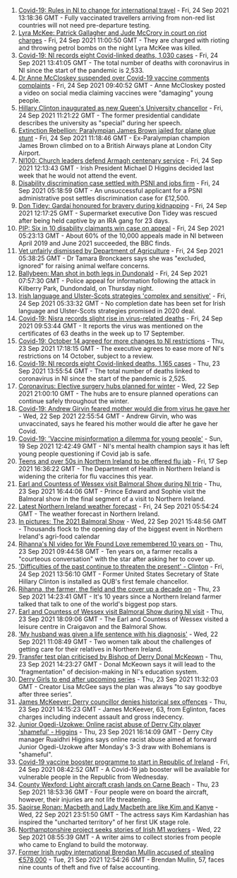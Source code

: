 1. [Covid-19: Rules in NI to change for international travel](https://www.bbc.co.uk/news/uk-northern-ireland-58676451?at_medium=RSS&at_campaign=KARANGA) - Fri, 24 Sep 2021 13:18:36 GMT - Fully vaccinated travellers arriving from non-red list countries will not need pre-departure testing.
2. [Lyra McKee: Patrick Gallagher and Jude McCrory in court on riot charges](https://www.bbc.co.uk/news/uk-northern-ireland-58676450?at_medium=RSS&at_campaign=KARANGA) - Fri, 24 Sep 2021 11:00:50 GMT - They are charged with rioting and throwing petrol bombs on the night Lyra McKee was killed.
3. [Covid-19: NI records eight Covid-linked deaths, 1,030 cases](https://www.bbc.co.uk/news/uk-northern-ireland-58682211?at_medium=RSS&at_campaign=KARANGA) - Fri, 24 Sep 2021 13:41:05 GMT - The total number of deaths with coronavirus in NI since the start of the pandemic is 2,533.
4. [Dr Anne McCloskey suspended over Covid-19 vaccine comments complaints](https://www.bbc.co.uk/news/uk-northern-ireland-foyle-west-58667747?at_medium=RSS&at_campaign=KARANGA) - Fri, 24 Sep 2021 09:40:52 GMT - Anne McCloskey posted a video on social media claiming vaccines were "damaging" young people.
5. [Hillary Clinton inaugurated as new Queen's University chancellor](https://www.bbc.co.uk/news/uk-northern-ireland-58669865?at_medium=RSS&at_campaign=KARANGA) - Fri, 24 Sep 2021 11:21:22 GMT - The former presidential candidate describes the university as "special" during her speech.
6. [Extinction Rebellion: Paralympian James Brown jailed for plane glue stunt](https://www.bbc.co.uk/news/uk-england-london-58678274?at_medium=RSS&at_campaign=KARANGA) - Fri, 24 Sep 2021 11:18:46 GMT - Ex-Paralympian champion James Brown climbed on to a British Airways plane at London City Airport.
7. [NI100: Church leaders defend Armagh centenary service](https://www.bbc.co.uk/news/uk-northern-ireland-58672100?at_medium=RSS&at_campaign=KARANGA) - Fri, 24 Sep 2021 12:13:43 GMT - Irish President Michael D Higgins decided last week that he would not attend the event.
8. [Disability discrimination case settled with PSNI and jobs firm](https://www.bbc.co.uk/news/uk-northern-ireland-58670765?at_medium=RSS&at_campaign=KARANGA) - Fri, 24 Sep 2021 05:18:59 GMT - An unsuccessful applicant for a PSNI administrative post settles discrimination case for £12,500.
9. [Don Tidey: Gardaí honoured for bravery during kidnapping](https://www.bbc.co.uk/news/world-europe-58678847?at_medium=RSS&at_campaign=KARANGA) - Fri, 24 Sep 2021 12:17:25 GMT - Supermarket executive Don Tidey was rescued after being held captive by an IRA gang for 23 days.
10. [PIP: Six in 10 disability claimants win case on appeal](https://www.bbc.co.uk/news/uk-northern-ireland-58669854?at_medium=RSS&at_campaign=KARANGA) - Fri, 24 Sep 2021 05:23:13 GMT - About 60% of the 10,000 appeals made in NI between April 2019 and June 2021 succeeded, the BBC finds.
11. [Vet unfairly dismissed by Department of Agriculture](https://www.bbc.co.uk/news/uk-northern-ireland-58670751?at_medium=RSS&at_campaign=KARANGA) - Fri, 24 Sep 2021 05:38:25 GMT - Dr Tamara Bronckaers says she was "excluded, ignored" for raising animal welfare concerns.
12. [Ballybeen: Man shot in both legs in Dundonald](https://www.bbc.co.uk/news/uk-northern-ireland-58675300?at_medium=RSS&at_campaign=KARANGA) - Fri, 24 Sep 2021 07:57:30 GMT - Police appeal for information following the attack in Kilberry Park, Dundondald, on Thursday night.
13. [Irish language and Ulster-Scots strategies 'complex and sensitive'](https://www.bbc.co.uk/news/uk-northern-ireland-58669856?at_medium=RSS&at_campaign=KARANGA) - Fri, 24 Sep 2021 05:33:32 GMT - No completion date has been set for Irish language and Ulster-Scots strategies promised in 2020 deal.
14. [Covid-19: Nisra records slight rise in virus-related deaths](https://www.bbc.co.uk/news/uk-northern-ireland-58676058?at_medium=RSS&at_campaign=KARANGA) - Fri, 24 Sep 2021 09:53:44 GMT - It reports the virus was mentioned on the certificates of 63 deaths in the week up to 17 September.
15. [Covid-19: October 14 agreed for more changes to NI restrictions](https://www.bbc.co.uk/news/uk-northern-ireland-58657582?at_medium=RSS&at_campaign=KARANGA) - Thu, 23 Sep 2021 17:18:15 GMT - The executive agrees to ease more of NI's restrictions on 14 October, subject to a review.
16. [Covid-19: NI records eight Covid-linked deaths, 1,165 cases](https://www.bbc.co.uk/news/uk-northern-ireland-58668868?at_medium=RSS&at_campaign=KARANGA) - Thu, 23 Sep 2021 13:55:54 GMT - The total number of deaths linked to coronavirus in NI since the start of the pandemic is 2,525.
17. [Coronavirus: Elective surgery hubs planned for winter](https://www.bbc.co.uk/news/uk-northern-ireland-58657420?at_medium=RSS&at_campaign=KARANGA) - Wed, 22 Sep 2021 21:00:10 GMT - The hubs are to ensure planned operations can continue safely throughout the winter.
18. [Covid-19: Andrew Girvin feared mother would die from virus he gave her](https://www.bbc.co.uk/news/uk-northern-ireland-58649891?at_medium=RSS&at_campaign=KARANGA) - Wed, 22 Sep 2021 22:55:54 GMT - Andrew Girvin, who was unvaccinated, says he feared his mother would die after he gave her Covid.
19. [Covid-19: 'Vaccine misinformation a dilemma for young people'](https://www.bbc.co.uk/news/uk-northern-ireland-58616080?at_medium=RSS&at_campaign=KARANGA) - Sun, 19 Sep 2021 12:42:49 GMT - NI's mental health champion says it has left young people questioning if Covid jab is safe.
20. [Teens and over 50s in Northern Ireland to be offered flu jab](https://www.bbc.co.uk/news/uk-northern-ireland-58602611?at_medium=RSS&at_campaign=KARANGA) - Fri, 17 Sep 2021 16:36:22 GMT - The Department of Health in Northern Ireland is widening the criteria for flu vaccines this year.
21. [Earl and Countess of Wessex visit Balmoral Show during NI trip](https://www.bbc.co.uk/news/uk-northern-ireland-58663417?at_medium=RSS&at_campaign=KARANGA) - Thu, 23 Sep 2021 16:44:06 GMT - Prince Edward and Sophie visit the Balmoral show in the final segment of a visit to Northern Ireland.
22. [Latest Northern Ireland weather forecast](https://www.bbc.co.uk/news/uk-northern-ireland-26018439?at_medium=RSS&at_campaign=KARANGA) - Fri, 24 Sep 2021 05:54:24 GMT - The weather forecast in Northern Ireland.
23. [In pictures: The 2021 Balmoral Show](https://www.bbc.co.uk/news/uk-northern-ireland-58656142?at_medium=RSS&at_campaign=KARANGA) - Wed, 22 Sep 2021 15:48:56 GMT - Thousands flock to the opening day of the biggest event in Northern Ireland's agri-food calendar
24. [Rihanna's NI video for We Found Love remembered 10 years on](https://www.bbc.co.uk/news/uk-northern-ireland-58662388?at_medium=RSS&at_campaign=KARANGA) - Thu, 23 Sep 2021 09:44:58 GMT - Ten years on, a farmer recalls a "courteous conversation" with the star after asking her to cover up.
25. ['Difficulties of the past continue to threaten the present' - Clinton](https://www.bbc.co.uk/news/uk-northern-ireland-58676733?at_medium=RSS&at_campaign=KARANGA) - Fri, 24 Sep 2021 13:56:10 GMT - Former United States Secretary of State Hillary Clinton is installed as QUB's first female chancellor.
26. [Rihanna, the farmer, the field and the cover up a decade on](https://www.bbc.co.uk/news/uk-northern-ireland-58669292?at_medium=RSS&at_campaign=KARANGA) - Thu, 23 Sep 2021 14:23:41 GMT - It's 10 years since a Northern Ireland farmer talked that talk to one of the world's biggest pop stars.
27. [Earl and Countess of Wessex visit Balmoral Show during NI visit](https://www.bbc.co.uk/news/58672293?at_medium=RSS&at_campaign=KARANGA) - Thu, 23 Sep 2021 18:09:06 GMT - The Earl and Countess of Wessex visited a leisure centre in Craigavon and the Balmoral Show.
28. ['My husband was given a life sentence with his diagnosis'](https://www.bbc.co.uk/news/58641689?at_medium=RSS&at_campaign=KARANGA) - Wed, 22 Sep 2021 11:08:49 GMT - Two women talk about the challenges of getting care for their relatives in Northern Ireland.
29. [Transfer test plan criticised by Bishop of Derry Donal McKeown](https://www.bbc.co.uk/news/uk-northern-ireland-58663414?at_medium=RSS&at_campaign=KARANGA) - Thu, 23 Sep 2021 14:23:27 GMT - Donal McKeown says it will lead to the "fragmentation" of decision-making in NI's education system.
30. [Derry Girls to end after upcoming series](https://www.bbc.co.uk/news/uk-northern-ireland-58663416?at_medium=RSS&at_campaign=KARANGA) - Thu, 23 Sep 2021 11:32:03 GMT - Creator Lisa McGee says the plan was always "to say goodbye after three series".
31. [James McKeever: Derry councillor denies historical sex offences](https://www.bbc.co.uk/news/uk-northern-ireland-foyle-west-58662013?at_medium=RSS&at_campaign=KARANGA) - Thu, 23 Sep 2021 14:15:23 GMT - James McKeever, 63, from Eglinton, faces charges including indecent assault and gross indecency.
32. [Junior Ogedi-Uzokwe: Online racist abuse of Derry City player 'shameful' - Higgins](https://www.bbc.co.uk/sport/football/58667701?at_medium=RSS&at_campaign=KARANGA) - Thu, 23 Sep 2021 16:14:09 GMT - Derry City manager Ruaidhri Higgins says online racist abuse aimed at forward Junior Ogedi-Uzokwe after Monday's 3-3 draw with Bohemians is "shameful".
33. [Covid-19 vaccine booster programme to start in Republic of Ireland](https://www.bbc.co.uk/news/world-europe-58676448?at_medium=RSS&at_campaign=KARANGA) - Fri, 24 Sep 2021 08:42:52 GMT - A Covid-19 jab booster will be available for vulnerable people in the Republic from Wednesday.
34. [County Wexford: Light aircraft crash lands on Carne Beach](https://www.bbc.co.uk/news/world-europe-58672098?at_medium=RSS&at_campaign=KARANGA) - Thu, 23 Sep 2021 18:53:36 GMT - Four people were on board the aircraft, however, their injuries are not life threatening.
35. [Saoirse Ronan: Macbeth and Lady Macbeth are like Kim and Kanye](https://www.bbc.co.uk/news/entertainment-arts-58627498?at_medium=RSS&at_campaign=KARANGA) - Wed, 22 Sep 2021 23:51:50 GMT - The actress says Kim Kardashian has inspired the "uncharted territory" of her first UK stage role.
36. [Northamptonshire project seeks stories of Irish M1 workers](https://www.bbc.co.uk/news/uk-england-northamptonshire-58644693?at_medium=RSS&at_campaign=KARANGA) - Wed, 22 Sep 2021 08:55:39 GMT - A writer aims to collect stories from people who came to England to build the motorway.
37. [Former Irish rugby international Brendan Mullin accused of stealing €578,000](https://www.bbc.co.uk/news/world-europe-58637038?at_medium=RSS&at_campaign=KARANGA) - Tue, 21 Sep 2021 12:54:26 GMT - Brendan Mullin, 57, faces nine counts of theft and five of false accounting.

